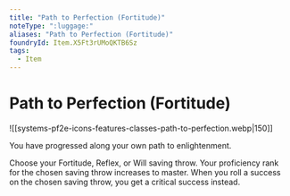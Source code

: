 ```yaml
---
title: "Path to Perfection (Fortitude)"
noteType: ":luggage:"
aliases: "Path to Perfection (Fortitude)"
foundryId: Item.X5Ft3rUMoQKTB6Sz
tags:
  - Item
---
```


# Path to Perfection (Fortitude)
![[systems-pf2e-icons-features-classes-path-to-perfection.webp|150]]

You have progressed along your own path to enlightenment.

Choose your Fortitude, Reflex, or Will saving throw. Your proficiency rank for the chosen saving throw increases to master. When you roll a success on the chosen saving throw, you get a critical success instead.
